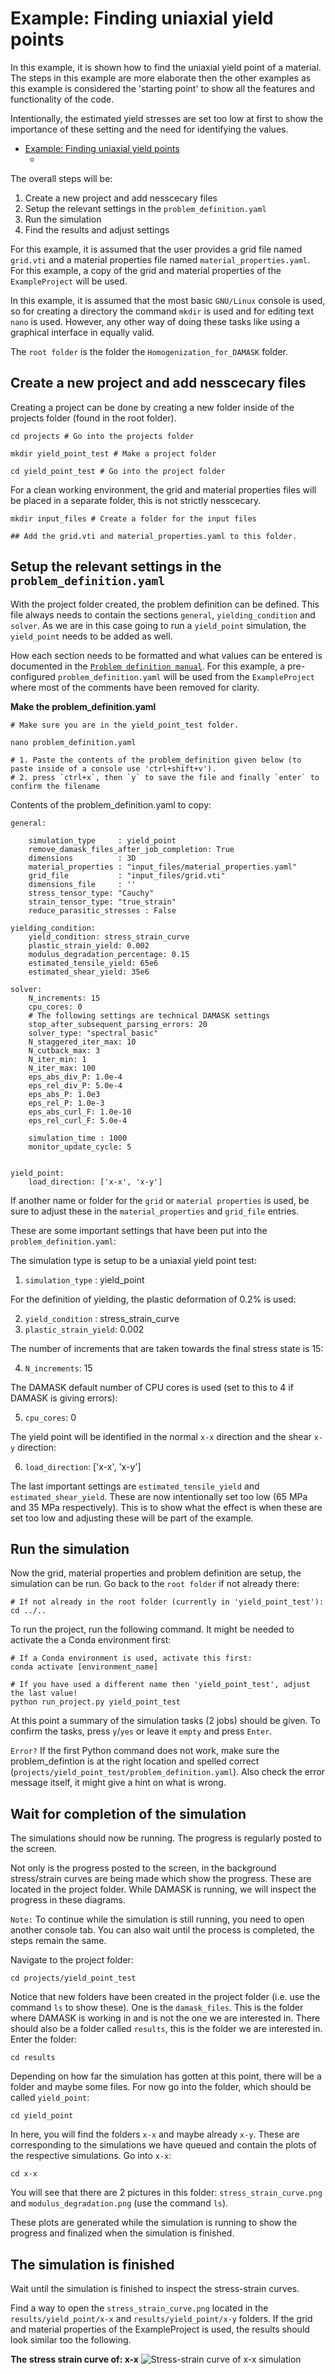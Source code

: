 # Example: Finding uniaxial yield points
In this example, it is shown how to find the uniaxial yield point of a material. The steps in this example are more elaborate then the other examples as this example is considered the 'starting point' to show all the features and functionality of the code.

Intentionally, the estimated yield stresses are set too low at first to show the importance of these setting and the need for identifying the values.

- [Example: Finding uniaxial yield points](#example-finding-uniaxial-yield-points)
  - [](#)


The overall steps will be:

1. Create a new project and add nesscecary files
2. Setup the relevant settings in the `problem_definition.yaml`
3. Run the simulation
4. Find the results and adjust settings

For this example, it is assumed that the user provides a grid file named `grid.vti` and a material properties file named `material_properties.yaml`. For this example, a copy of the grid and material properties of the `ExampleProject` will be used.

In this example, it is assumed that the most basic `GNU/Linux` console is used, so for creating a directory the command `mkdir` is used and for editing text `nano` is used. However, any other way of doing these tasks like using a graphical interface in equally valid.

The `root folder` is the folder the `Homogenization_for_DAMASK` folder.

## Create a new project and add nesscecary files
Creating a project can be done by creating a new folder inside of the projects folder (found in the root folder).
```
cd projects # Go into the projects folder

mkdir yield_point_test # Make a project folder

cd yield_point_test # Go into the project folder
```

For a clean working environment, the grid and material properties files will be placed in a separate folder, this is not strictly nesscecary. 
```
mkdir input_files # Create a folder for the input files

## Add the grid.vti and material_properties.yaml to this folder.
```
## Setup the relevant settings in the `problem_definition.yaml`
With the project folder created, the problem definition can be defined. This file always needs to contain the sections `general`, `yielding_condition` and `solver`. As we are in this case going to run a `yield_point` simulation, the `yield_point` needs to be added as well. 

How each section needs to be formatted and what values can be entered is documented in the [`Problem definition manual`](../problem_definition.md). For this example, a pre-configured `problem_definition.yaml` will be used from the `ExampleProject` where most of the comments have been removed for clarity.

**Make the problem_definition.yaml**
```
# Make sure you are in the yield_point_test folder.

nano problem_definition.yaml

# 1. Paste the contents of the problem_definition given below (to paste inside of a console use 'ctrl+shift+v').
# 2. press `ctrl+x`, then `y` to save the file and finally `enter` to confirm the filename
```
Contents of the problem_definition.yaml to copy:
```
general: 

    simulation_type     : yield_point
    remove_damask_files_after_job_completion: True
    dimensions          : 3D
    material_properties : "input_files/material_properties.yaml"
    grid_file           : "input_files/grid.vti"
    dimensions_file     : ''
    stress_tensor_type: "Cauchy"
    strain_tensor_type: "true_strain"
    reduce_parasitic_stresses : False

yielding_condition:
    yield_condition: stress_strain_curve
    plastic_strain_yield: 0.002
    modulus_degradation_percentage: 0.15
    estimated_tensile_yield: 65e6
    estimated_shear_yield: 35e6

solver:
    N_increments: 15
    cpu_cores: 0
    # The following settings are technical DAMASK settings
    stop_after_subsequent_parsing_errors: 20
    solver_type: "spectral_basic"
    N_staggered_iter_max: 10      
    N_cutback_max: 3        
    N_iter_min: 1            
    N_iter_max: 100         
    eps_abs_div_P: 1.0e-4            
    eps_rel_div_P: 5.0e-4            
    eps_abs_P: 1.0e3                  
    eps_rel_P: 1.0e-3                 
    eps_abs_curl_F: 1.0e-10          
    eps_rel_curl_F: 5.0e-4           

    simulation_time : 1000         
    monitor_update_cycle: 5     


yield_point:
    load_direction: ['x-x', 'x-y']
```
If another name or folder for the `grid` or `material properties` is used, be sure to adjust these in the `material_properties` and `grid_file` entries.

These are some important settings that have been put into the `problem_definition.yaml`:

The simulation type is setup to be a uniaxial yield point test:

1. `simulation_type`     : yield_point 

For the definition of yielding, the plastic deformation of 0.2% is used:

2. `yield_condition` : stress_strain_curve
3. `plastic_strain_yield`: 0.002

The number of increments that are taken towards the final stress state is 15:

4. `N_increments`: 15

The DAMASK default number of CPU cores is used (set to this to 4 if DAMASK is giving errors):

5. `cpu_cores`: 0

The yield point will be identified in the normal `x-x` direction and the shear `x-y` direction:

6. `load_direction`: ['x-x', 'x-y']

The last important settings are `estimated_tensile_yield` and `estimated_shear_yield`. These are now intentionally set too low (65 MPa and 35 MPa respectively). This is to show what the effect is when these are set too low and adjusting these will be part of the example.

## Run the simulation
Now the grid, material properties and problem definition are setup, the simulation can be run. Go back to the `root folder` if not already there:
```
# If not already in the root folder (currently in 'yield_point_test'):
cd ../..
```
To run the project, run the following command. It might be needed to activate the a Conda environment first:
```
# If a Conda environment is used, activate this first:
conda activate [environment_name]

# If you have used a different name then 'yield_point_test', adjust the last value!
python run_project.py yield_point_test
```
At this point a summary of the simulation tasks (2 jobs) should be given. To confirm the tasks, press `y`/`yes` or leave it `empty` and press `Enter`.

`Error?` If the first Python command does not work, make sure the problem_defintion is at the right location and spelled correct (`projects/yield_point_test/problem_definition.yaml`). Also check the error message itself, it might give a hint on what is wrong.

## Wait for completion of the simulation

The simulations should now be running. The progress is regularly posted to the screen. 

Not only is the progress posted to the screen, in the background stress/strain curves are being made which show the progress. These are located in the project folder. While DAMASK is running, we will inspect the progress in these diagrams.

`Note:` To continue while the simulation is still running, you need to open another console tab. You can also wait until the process is completed, the steps remain the same.

Navigate to the project folder:
```
cd projects/yield_point_test
```
Notice that new folders have been created in the project folder (i.e. use the command `ls` to show these). One is the `damask_files`. This is the folder where DAMASK is working in and is not the one we are interested in. There should also be a folder called `results`, this is the folder we are interested in. Enter the folder:
```
cd results
```
Depending on how far the simulation has gotten at this point, there will be a folder and maybe some files. For now go into the folder, which should be called `yield_point`:
```
cd yield_point
```
In here, you will find the folders `x-x` and maybe already `x-y`. These are corresponding to the simulations we have queued and contain the plots of the respective simulations. Go into `x-x`:
```
cd x-x
```
You will see that there are 2 pictures in this folder: `stress_strain_curve.png` and `modulus_degradation.png` (use the command `ls`). 

These plots are generated while the simulation is running to show the progress and finalized when the simulation is finished. 

## The simulation is finished
Wait until the simulation is finished to inspect the stress-strain curves. 

Find a way to open the `stress_strain_curve.png` located in the `results/yield_point/x-x` and `results/yield_point/x-y` folders. If the grid and material properties of the ExampleProject is used, the results should look similar too the following.

**The stress strain curve of: x-x**
![Stress-strain curve of x-x simulation](stress_strain_curve_x-x.png)